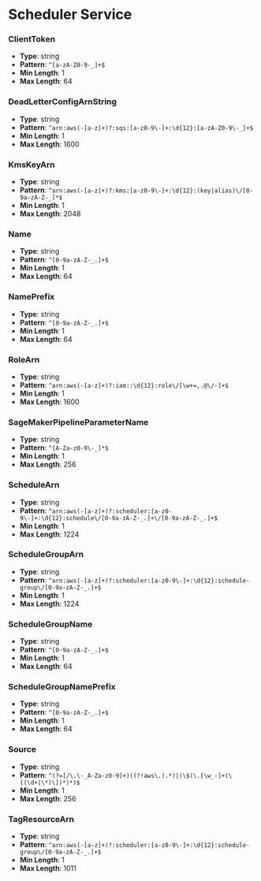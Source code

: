 # Scheduler Service

### ClientToken
- **Type**: string
- **Pattern**: `^[a-zA-Z0-9-_]+$`
- **Min Length**: 1
- **Max Length**: 64

### DeadLetterConfigArnString
- **Type**: string
- **Pattern**: `^arn:aws(-[a-z]+)?:sqs:[a-z0-9\-]+:\d{12}:[a-zA-Z0-9\-_]+$`
- **Min Length**: 1
- **Max Length**: 1600

### KmsKeyArn
- **Type**: string
- **Pattern**: `^arn:aws(-[a-z]+)?:kms:[a-z0-9\-]+:\d{12}:(key|alias)\/[0-9a-zA-Z-_]*$`
- **Min Length**: 1
- **Max Length**: 2048

### Name
- **Type**: string
- **Pattern**: `^[0-9a-zA-Z-_.]+$`
- **Min Length**: 1
- **Max Length**: 64

### NamePrefix
- **Type**: string
- **Pattern**: `^[0-9a-zA-Z-_.]+$`
- **Min Length**: 1
- **Max Length**: 64

### RoleArn
- **Type**: string
- **Pattern**: `^arn:aws(-[a-z]+)?:iam::\d{12}:role\/[\w+=,.@\/-]+$`
- **Min Length**: 1
- **Max Length**: 1600

### SageMakerPipelineParameterName
- **Type**: string
- **Pattern**: `^[A-Za-z0-9\-_]*$`
- **Min Length**: 1
- **Max Length**: 256

### ScheduleArn
- **Type**: string
- **Pattern**: `^arn:aws(-[a-z]+)?:scheduler:[a-z0-9\-]+:\d{12}:schedule\/[0-9a-zA-Z-_.]+\/[0-9a-zA-Z-_.]+$`
- **Min Length**: 1
- **Max Length**: 1224

### ScheduleGroupArn
- **Type**: string
- **Pattern**: `^arn:aws(-[a-z]+)?:scheduler:[a-z0-9\-]+:\d{12}:schedule-group\/[0-9a-zA-Z-_.]+$`
- **Min Length**: 1
- **Max Length**: 1224

### ScheduleGroupName
- **Type**: string
- **Pattern**: `^[0-9a-zA-Z-_.]+$`
- **Min Length**: 1
- **Max Length**: 64

### ScheduleGroupNamePrefix
- **Type**: string
- **Pattern**: `^[0-9a-zA-Z-_.]+$`
- **Min Length**: 1
- **Max Length**: 64

### Source
- **Type**: string
- **Pattern**: `^(?=[/\.\-_A-Za-z0-9]+)((?!aws\.).*)|(\$(\.[\w_-]+(\[(\d+|\*)\])*)*)$`
- **Min Length**: 1
- **Max Length**: 256

### TagResourceArn
- **Type**: string
- **Pattern**: `^arn:aws(-[a-z]+)?:scheduler:[a-z0-9\-]+:\d{12}:schedule-group\/[0-9a-zA-Z-_.]+$`
- **Min Length**: 1
- **Max Length**: 1011

